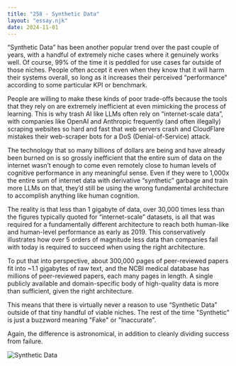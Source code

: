 ```yaml
---
title: "258 - Synthetic Data"
layout: "essay.njk"
date: 2024-11-01
---
```


“Synthetic Data” has been another popular trend over the past couple of years, with a handful of extremely niche cases where it genuinely works well. Of course, 99% of the time it is peddled for use cases far outside of those niches. People often accept it even when they know that it will harm their systems overall, so long as it increases their perceived “performance” according to some particular KPI or benchmark. 

People are willing to make these kinds of poor trade-offs because the tools that they rely on are extremely inefficient at even mimicking the process of learning. This is why trash AI like LLMs often rely on “internet-scale data”, with companies like OpenAI and Anthropic frequently (and often illegally) scraping websites so hard and fast that web servers crash and CloudFlare mistakes their web-scraper bots for a DoS (Denial-of-Service) attack. 

The technology that so many billions of dollars are being and have already been burned on is so grossly inefficient that the entire sum of data on the internet wasn’t enough to come even remotely close to human levels of cognitive performance in any meaningful sense. Even if they were to 1,000x the entire sum of internet data with derivative “synthetic” garbage and train more LLMs on that, they’d still be using the wrong fundamental architecture to accomplish anything like human cognition.

The reality is that less than 1 gigabyte of data, over 30,000 times less than the figures typically quoted for “internet-scale” datasets, is all that was required for a fundamentally different architecture to reach both human-like and human-level performance as early as 2019. This conservatively illustrates how over 5 orders of magnitude less data than companies fail with today is required to succeed when using the right architecture.

To put that into perspective, about 300,000 pages of peer-reviewed papers fit into ~1.1 gigabytes of raw text, and the NCBI medical database has millions of peer-reviewed papers, each many pages in length. A single publicly available and domain-specific body of high-quality data is more than sufficient, given the right architecture. 

This means that there is virtually never a reason to use “Synthetic Data” outside of that tiny handful of viable niches. The rest of the time "Synthetic" is just a buzzword meaning "Fake" or "Inaccurate".

Again, the difference is astronomical, in addition to cleanly dividing success from failure.

![Synthetic Data](https://media.licdn.com/dms/image/v2/D5622AQGf0MNSFTJJng/feedshare-shrink_800/feedshare-shrink_800/0/1729661298512?e=1736985600&v=beta&t=Ub9WR5YKY0bAc4jWwZxP6mFgLmaR7bcqi4i3dfuyf1o)
